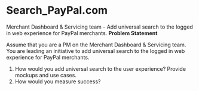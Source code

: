 # Search_PayPal.com
Merchant Dashboard &amp; Servicing team - Add universal search to the logged in web experience for PayPal merchants.
**Problem Statement**

Assume that you are a PM on the Merchant Dashboard & Servicing team. You are leading an initiative to add universal search to the logged in web experience for PayPal merchants.

1. How would you add universal search to the user experience? Provide mockups and use
cases.
2. How would you measure success?
